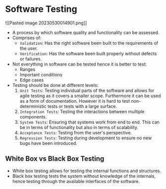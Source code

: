 # Software Testing
![[Pasted image 20230530014901.png]]
* A process by which software quality and functionality can be assessed.
* Comprises of: 
	* `Validation`: Has the right software been built to the requirements of the user.
	* `Verification`: Has the software been built properly without defects or failures.
* Not everything in software can be tested hence it is better to test:
	* Ranges
	* Important conditions 
	* Edge cases
* Testing should be done at different levels:
	1. `Unit Tests`: Testing individual parts of the software and allows for agile testing as it covers a smaller scope. Furthermore it can be used as a form of documentation. However it is hard to test non-deterministic tests or tests with a large surface.
	2. `Integration Tests`: Testing the interactions between multiple components.
	3. `System Tests`: Ensuring that systems work from end to end. This can be in terms of functionality but also in terms of scalability.
	4. `Acceptance Tests`: Testing from the user's perspective.
	5. `Regression Tests`: Testing during development to ensure no new bugs have been introduced.

## White Box vs Black Box Testing
* White box testing allows for testing the internal functions and structures.
* Black box testing tests the system without knowledge of the internals, hence testing through the available interfaces of the software.
